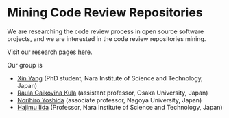 Mining Code Review Repositories
====================

We are researching the code review process in open source software projects, and we are interested in the code review repositories mining.

Visit our research pages [here](http://kin-y.github.io/miningReviewRepo/).

Our group is
- [Xin Yang](http://www.nemocap.org/) (PhD student, Nara Institute of Science and Technology, Japan)
- [Raula Gaikovina Kula](http://sel.ist.osaka-u.ac.jp/people/raula-k/) (assistant professor, Osaka University, Japan)
- [Norihiro Yoshida](https://sites.google.com/site/yoshidaatnu/) (associate professor, Nagoya University, Japan)
- [Hajimu Iida](http://sdlab.naist.jp/member_iida.html/) (Professor, Nara Institute of Science and Technology, Japan)
